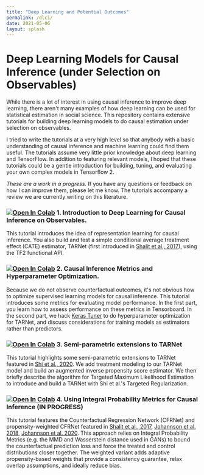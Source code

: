 ```yaml
---
title: "Deep Learning and Potential Outcomes"
permalink: /dlci/
date: 2021-05-06
layout: splash
---
```


# Deep Learning Models for Causal Inference (under Selection on Observables)

While there is a lot of interest in using causal inference to improve deep learning, there aren't many examples of how deep learning can be used for statistical estimation in social science. This repository contains extensive tutorials for building deep learning models to do causal estimation under selection on observables.

I tried to write the tutorials at a very high level so that anybody with a basic understanding of causal inference and machine learning could find them useful. The tutorials assume very little prior knowledge about deep learning and TensorFlow. In addition to featuring relevant models, I hoped that these tutorials could be a gentle introduction for building, tuning, and evaluating your own complex models in Tensorflow 2.

*These are a work in a progress.* If you have any questions or feedback on how I can improve them, please let me know. The tutorials accompany a review we are currently writing on this literature.

### [![Open In Colab](https://colab.research.google.com/assets/colab-badge.svg)](https://colab.research.google.com/drive/1Zx0AkriygB_ws6qXjA7VfqebG-YMwbWl?usp=sharing) 1. Introduction to Deep Learning for Causal Inference on Observables.
This tutorial introduces the idea of representation learning for causal inference. You also build and test a simple conditional average treatment effect (CATE) estimator, TARNet (first introduced in [Shalit et al., 2017](http://proceedings.mlr.press/v70/shalit17a.html)), using the TF2 functional API.

### [![Open In Colab](https://colab.research.google.com/assets/colab-badge.svg)](https://colab.research.google.com/drive/1y9i8koqPqs8JSyVHkdZmjGEW6ntqPV73?usp=sharing) 2. Causal Inference Metrics and Hyperparameter Optimization.
Because we do not observe counterfactual outcomes, it's not obvious how to optimize supervised learning models for causal inference. This tutorial introduces some metrics for evaluating model performance. In the first part, you learn how to assess performance on these metrics in Tensorboard. In the second part, we hack [Keras Tuner](https://keras-team.github.io/keras-tuner/) to do hyperparameter optimization for TARNet, and discuss considerations for training models as estimators rather than predictors.

### [![Open In Colab](https://colab.research.google.com/assets/colab-badge.svg)](https://colab.research.google.com/drive/19JJNyGAvSJCY8xP8vkVUXFf3-uEdDuss?usp=sharing) 3. Semi-parametric extensions to TARNet 
This tutorial highlights some semi-parametric extensions to TARNet featured in [Shi et al., 2020](https://papers.nips.cc/paper/2019/file/8fb5f8be2aa9d6c64a04e3ab9f63feee-Paper.pdf). We add treatment modeling to our TARNet model and build an augmented inverse propensity score estimator. We then briefly describe the algorithm for Targeted Maximum Likelihood Estimation to introduce and build a TARNet with Shi et al.'s Targeted Regularization.   

### [![Open In Colab](https://colab.research.google.com/assets/colab-badge.svg)](https://colab.research.google.com/drive/1d8kvEXk_j268rrYq8QC_hbkfhLmp742Y?usp=sharing) 4. Using Integral Probability Metrics for Causal Inference (IN PROGRESS)
 This tutorial features the Counterfactual Regression Network (CFRNet) and propensity-weighted CFRNet featured in [Shalit et al., 2017](http://proceedings.mlr.press/v70/shalit17a.html), [Johannson et al. 2018](https://arxiv.org/abs/1802.08598), [Johannson et al. 2020](https://arxiv.org/abs/2001.07426). This approach relies on Integral Probability Metrics (e.g. the MMD and Wasserstein distance used in GANs) to bound the counterfactual prediction loss and force the treated and control distributions closer together. The weighted variant adds adaptive propensity-based weights that provide a consistency guarantee, relax overlap assumptions, and ideally reduce bias.   
